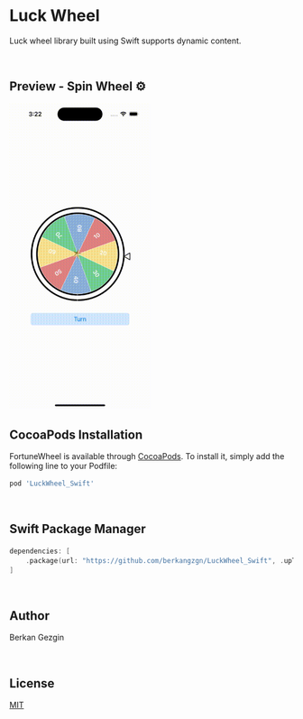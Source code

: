 # Luck Wheel
Luck wheel library built using Swift supports dynamic content.

<br />

## Preview - Spin Wheel ⚙️
<img src="/Images/LuckyWheelSR.gif" width="250"/>

<br />

## CocoaPods Installation

FortuneWheel is available through [CocoaPods](https://cocoapods.org). To install
it, simply add the following line to your Podfile:

```ruby
pod 'LuckWheel_Swift'
```

<br />

## Swift Package Manager

```swift
dependencies: [
    .package(url: "https://github.com/berkangzgn/LuckWheel_Swift", .upToNextMajor(from: "1.0.0"))
]
```

<br />

## Author

Berkan Gezgin

<br />

## License
[MIT](https://choosealicense.com/licenses/mit/)
